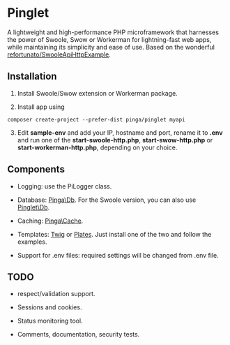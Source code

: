 # Pinglet
A lightweight and high-performance PHP microframework that harnesses the power of Swoole, Swow or Workerman for lightning-fast web apps, while maintaining its simplicity and ease of use. Based on the wonderful [refortunato/SwooleApiHttpExample](https://github.com/refortunato/SwooleApiHttpExample).

## Installation

1. Install Swoole/Swow extension or Workerman package.

2. Install app using

```
composer create-project --prefer-dist pinga/pinglet myapi
```

3. Edit **sample-env** and add your IP, hostname and port, rename it to **.env** and run one of the **start-swoole-http.php**, **start-swow-http.php** or **start-workerman-http.php**, depending on your choice.

## Components

- Logging: use the PiLogger class.

- Database: [Pinga\Db](https://github.com/getpinga/db). For the Swoole version, you can also use [Pinglet\Db](https://github.com/getpinga/pinglet-db-swoole).

- Caching: [Pinga\Cache](https://github.com/getpinga/cache).

- Templates: [Twig](https://github.com/twigphp/Twig) or [Plates](https://github.com/thephpleague/plates). Just install one of the two and follow the examples.

- Support for .env files: required settings will be changed from .env file.

## TODO

- respect/validation support.

- Sessions and cookies.

- Status monitoring tool.

- Comments, documentation, security tests.
